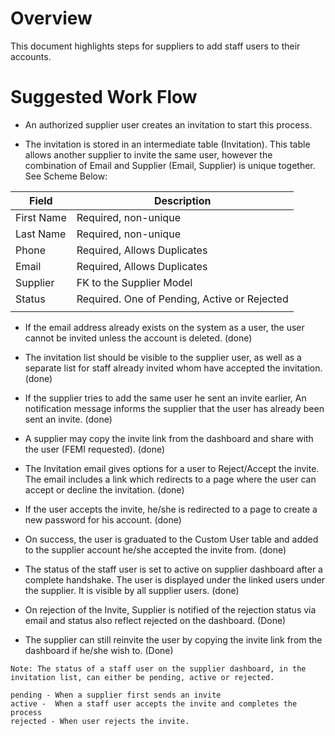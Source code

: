 # Overview

This document highlights steps for suppliers to add staff users to their accounts.

# Suggested Work Flow

- An authorized supplier user creates an invitation to start this process.

- The invitation is stored in an intermediate table (Invitation). This table allows another supplier to invite the same user, however the combination of Email and Supplier (Email, Supplier) is unique together. See Scheme Below:

| Field      | Description                                  |
| ---------- | -------------------------------------------- |
| First Name | Required, non-unique                         |
| Last Name  | Required, non-unique                         |
| Phone      | Required, Allows Duplicates                  |
| Email      | Required, Allows Duplicates                  |
| Supplier   | FK to the Supplier Model                     |
| Status     | Required. One of Pending, Active or Rejected |
|            |                                              |

- If the email address already exists on the system as a user, the user cannot be invited unless the account is deleted. (done)

- The invitation list should be visible to the supplier user, as well as a separate list for staff already invited whom have accepted the invitation. (done)

- If the supplier tries to add the same user he sent an invite earlier, An notification message informs the supplier that the user has already been sent an invite. (done)

- A supplier may copy the invite link from the dashboard and share with the user (FEMI requested). (done)

- The Invitation email gives options for a user to Reject/Accept the invite. The email includes a link which redirects to a page where the user can accept or decline the invitation. (done)

- If the user accepts the invite, he/she is redirected to a page to create a new password for his account. (done)

- On success, the user is graduated to the Custom User table and added to the supplier account he/she accepted the invite from. (done)

- The status of the staff user is set to active on supplier dashboard after a complete handshake. The user is displayed under the linked users under the supplier. It is visible by all supplier users. (done)

- On rejection of the Invite, Supplier is notified of the rejection status via email and status also reflect rejected on the dashboard. (Done)

- The supplier can still reinvite the user by copying the invite link from the dashboard if he/she wish to. (Done)

```
Note: The status of a staff user on the supplier dashboard, in the invitation list, can either be pending, active or rejected.

pending - When a supplier first sends an invite
active -  When a staff user accepts the invite and completes the process
rejected - When user rejects the invite.
```
